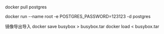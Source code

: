 docker pull postgres

docker run --name root -e POSTGRES_PASSWORD=123123 -d postgres

镜像导出导入
docker save busybox > busybox.tar
docker load < busybox.tar
